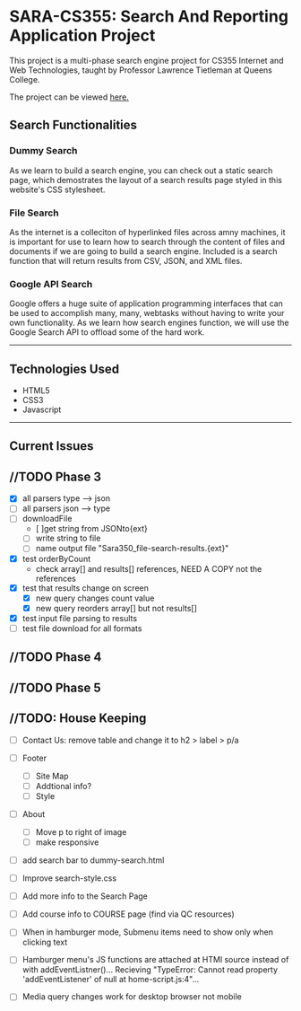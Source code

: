 # SARA-CS355: Search And Reporting Application Project

This project is a multi-phase search engine project for CS355 Internet and Web Technologies, taught by Professor Lawrence Tietleman at Queens College.

The project can be viewed <a href="https://glacial-springs-27475.herokuapp.com">here.</a>

## Search Functionalities 

### Dummy Search
As we learn to build a search engine, you can check out a static search page, which demostrates the layout of a search results page styled in this website's CSS stylesheet.

### File Search
As the internet is a colleciton of hyperlinked files across amny machines, it is important for use to learn how to search through the content of files and documents if we are going to build a search engine. Included is a search function that will return results from CSV, JSON, and XML files.

### Google API Search
Google offers a huge suite of application programming interfaces that can be used to accomplish many, many, webtasks without having to write your own functionality.
As we learn how search engines function, we will use the Google Search API to offload some of the hard work.

---

## Technologies Used
- HTML5
- CSS3
- Javascript

---

## Current Issues


## //TODO Phase 3
- [x] all parsers type --> json
- [ ] all parsers json --> type 
- [ ] downloadFile
    - [ ]get string from JSONto{ext}
    - [ ] write string to file
    - [ ] name output file "Sara350_file-search-results.{ext}"

- [x] test orderByCount
    - check array[] and results[] references, NEED A COPY not the references 
- [x] test that results change on screen
    - [x] new query changes count value
    - [x] new query reorders array[] but not results[]
- [x] test input file parsing to results
- [ ] test file download for all formats

## //TODO Phase 4

## //TODO Phase 5

## //TODO: House Keeping
- [ ] Contact Us: remove table and change it to h2 > label > p/a
- [ ] Footer
    - [ ] Site Map
    - [ ] Addtional info?
    - [ ] Style 
- [ ] About
    - [ ] Move p to right of image
    - [ ] make responsive
- [ ] add search bar to dummy-search.html
- [ ] Improve search-style.css
- [ ] Add more info to the Search Page
- [ ] Add course info to COURSE page (find via QC resources)
- [ ] When in hamburger mode, Submenu items need to show only when clicking text
- [ ] Hamburger menu's JS functions are attached at HTMl source instead of with addEventListner()... Recieving "TypeError: Cannot read property 'addEventListener' of null at home-script.js:4"... 
- [ ] Media query changes work for desktop browser not mobile

    
    
    
